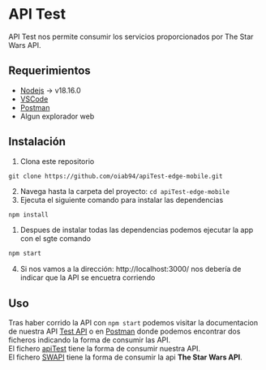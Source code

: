 # API Test

API Test nos permite consumir los servicios proporcionados por The 
Star Wars API.

## Requerimientos

- [Nodejs](https://nodejs.org/es/download) -> v18.16.0
- [VSCode](https://code.visualstudio.com/download)
- [Postman](https://www.postman.com/downloads/)
- Algun explorador web

## Instalación

1. Clona este repositorio
```git
git clone https://github.com/oiab94/apiTest-edge-mobile.git
```
2. Navega hasta la carpeta del proyecto: `cd apiTest-edge-mobile`
3. Ejecuta el siguiente comando para instalar las dependencias
```bash 
npm install
```
1. Despues de instalar todas las dependencias podemos ejecutar la app con el sgte 
comando
```bash
npm start
```
4. Si nos vamos a la dirección: http://localhost:3000/ nos debería de indicar que
la API se encuetra corriendo

## Uso

Tras haber corrido la API con `npm start` podemos visitar la documentacion de 
nuestra API [Test API](http://localhost:3000/api-docs/) o en 
[Postman](https://www.postman.com/oiab94/workspace/first-workspace/collection/25548467-0815e075-89ae-42f1-a0b9-31a8af585ec7?action=share&creator=25548467)
donde podemos encontrar dos ficheros indicando la forma de consumir las
API. <br>
El fichero 
[apiTest](https://www.postman.com/oiab94/workspace/first-workspace/folder/25548467-7d35912a-e1ad-4ff9-a946-f156207bb70b?ctx=documentation) tiene la forma 
de consumir nuestra API.<br> 
El fichero [SWAPI](https://swapi.dev/) tiene la forma de consumir la api 
<b>The Star Wars API</b>. 
